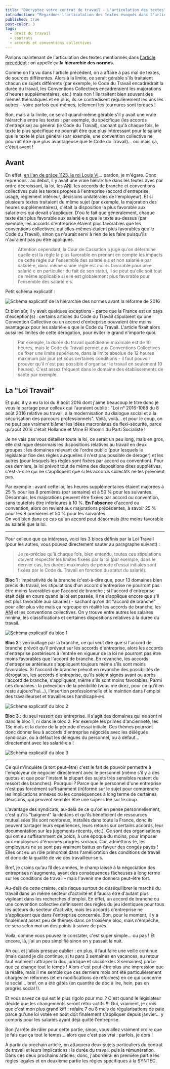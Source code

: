 ```yaml
---
title: "Décryptez votre contrat de travail - L'articulation des textes"
introduction: "Regardons l'articulation des textes évoqués dans l'article précédent, leur hiérarchie, leurs imbriquements"
published: true
post-color: 3
tags:
  - droit du travail
  - contrats
  - accords et conventions collectives
---
```


Parlons maintenant de l'articulation des textes mentionnés dans [l'article précédent](/2018/10/17/phptour.3.html) : on appelle ça **la hiérarchie des normes**. 

Comme on l'a vu dans l'article précédent, on a affaire à pas mal de textes, de sources différentes. Alors à la limite, ce serait gérable s'ils traitaient chacun de sujets différents (par exemple, le Code du Travail encadredrait la durée du travail, les Conventions Collectives encadreraient les majorations d'heures supplémentaires, etc.) mais non ! Ils traitent bien souvent des mêmes thématiques et en plus, ils se contredisent régulièrement les uns les autres – voire parfois eux-mêmes, tellement les tournures sont tordues !

Bon, mais à la limite, ce serait quand-même gérable s'il y avait une vraie hiérarchie entre les textes : par exemple, du spécifique (les accords d'entreprise) au général (le Code du Travail), sachant qu'à chaque fois, le texte le plus spécifique ne pourrait être que plus intéressant pour le salarié que le texte le plus général (par exemple, une convention collective ne pourrait être que plus avantageuse que le Code du Travail)... oui mais ça, c'était avant !

## Avant

En effet, [en l'an de grâce 1123, le roi Louis VI](https://youtu.be/5G3DZoZ6iLA)... pardon, je m'égare. Donc reprenons : au début, il y avait une vraie hiérarchie dans les textes avec par ordre décroissant, la loi, les <abbr title="Accords Nationaux Interprofessionels">ANI</abbr>, les accords de branche et conventions collectives puis les textes propres à l'entreprise (accord d'entreprise, usage, règlement intérieur, décisions unilatérales de l'employeur). Et si plusieurs textes traitaient du même sujet (par exemple, la majoration des heures supplémentaires), c'était la disposition la plus favorable aux salarié·e·s qui devait s'appliquer. D'où le fait que généralement, chaque texte était plus favorable aux salarié·e·s que le texte au-dessus (par exemple, les accords d'entreprise étaient plus favorables que les conventions collectives, qui elles-mêmes étaient plus favorables que le Code du Travail), sinon ça n'aurait servi à rien de les faire puisqu'ils n'auraient pas pu être appliqués.

> Attention cependant, la Cour de Cassation a jugé qu'on détermine quelle est la règle la plus favorable en prenant en compte les impacts de cette règle sur l'ensemble des salarié·e·s et non salarié·e par salarié·e, donc même si une règle est moins favorable pour un·e salarié·e en particulier du fait de son statut, il se peut qu'elle soit tout de même applicable si elle est globalement plus favorable pour l'ensemble des salarié·e·s.

Petit schéma explicatif : 

![Schéma explicatif de la hiérarchie des normes avant la réforme de 2016](/assets/img/hierarchieavant.png)

Et bien sûr, il y avait quelques exceptions - parce que la France est un pays d'exception(s) : certains articles du Code du Travail stipulaient qu'une Convention Collective ou un accord d'entreprise pouvaient être moins avantageux pour les salarié·e·s que le Code du Travail. L'article fixait alors aussi les limites de cette dérogation, pour éviter le grand n'importe quoi. 

> Par exemple, la durée du travail quotidienne maximale est de 10 heures, mais le Code du Travail permet aux Conventions Collectives de fixer une limite supérieure, dans la limite absolue de 12 heures maximum par jour (et sous certaines conditions - il faut pouvoir prouver qu'il n'est pas possible d'organiser le travail en seulement 10 heures). C'est assez fréquent dans le domaine des établissements de santé par exemple. 

## La "Loi Travail"

Et puis, il y a eu la loi du 8 août 2016 dont j'aime beaucoup le titre donc je vous le partage pour celleux qui l'auraient oublié : "Loi n° 2016-1088 du 8 août 2016 relative au travail, à la modernisation du dialogue social et à la sécurisation des parcours professionnels". Voilà, voilà... et pour le coup, on ne peut pas vraiment blâmer les idées macronistes de flexi-sécurité, parce qu'août 2016 c'était Hollande et Mme El Khomri du Parti Socialiste !

Je ne vais pas vous détailler toute la loi, ce serait un peu long, mais en gros, elle distingue désormais les dispositions relatives au travail en deux groupes : les domaines relevant de l'ordre public (pour lesquels le législateur fixe des règles auxquelles il n'est pas possible de déroger) et les autres (pour lesquels les règles sont fixées par accord ou convention). Pour ces derniers, la loi prévoit tout de même des dispositions dites supplétives, c'est-à-dire qui ne s'appliquent que si les accords collectifs ne les prévoient pas.

Par exemple : avant cette loi, les heures supplémentaires étaient majorées à 25 % pour les 8 premières (par semaine) et à 50 % pour les suivantes. Désormais, les majorations peuvent être fixées par accord ou convention, sans toutefois être inférieures à 10 %. **En l'absence** d'accord ou convention, alors on revient aux majorations précédentes, à savoir 25 % pour les 8 premières et 50 % pour les suivantes.  
On voit bien dans ce cas qu'un accord peut désormais être moins favorable au salarié que la loi.

***

Pour celleux que ça intéresse, voici les 3 blocs définis par la Loi Travail (pour les autres, vous pouvez directement sauter au paragraphe suivant) :

> Je re-précise qu'à chaque fois, bien entendu, toutes ces stipulations doivent respecter les limites fixées par la loi (par exemple, dans le dernier cas, les durées maximales de période d'essai initiales sont fixées par le Code du Travail en fonction du statut du salarié).

**Bloc 1** : impérativité de la branche (c'est-à-dire que, pour 13 domaines bien précis du travail, les stipulations d'un accord d'entreprise ne pourront pas être moins favorables que l'accord de branche ; si l'accord d'entreprise était déjà en cours quand la loi est passée, il ne s'applique encore que s'il est plus favorable aux salariés) - sachant qu'on dit "accord de branche" pour aller plus vite mais ça regroupe en réalité les accords de branche, les <abbr title="Accords Nationaux Interprofessionels">ANI</abbr> et les conventions collectives. On y trouve entre autres les salaires minima, les classifications et certaines dispositions relatives à la durée du travail.

![Schéma explicatif du bloc 1](/assets/img/bloc1.png)

**Bloc 2** : verrouillage par la branche, ce qui veut dire que si l'accord de branche prévoit qu'il prévaut sur les accords d'entreprise, alors les accords d'entreprise postérieurs à l'entrée en vigueur de la loi ne pourront pas être moins favorables que l'accord de branche. En revanche, les accords d'entreprise antérieurs s'appliquent toujours même s'ils sont moins favorables. Si l'accord de branche prévoit en revanche des possibilités de dérogation, les accords d'entreprise, qu'ils soient signés avant ou après l'accord de branche, s'appliquent, même s'ils sont moins favorables. Parmi ces domaines : la prévention de la pénibilité (vous me direz, pour ce qu'il en reste aujourd'hui...), l'insertion professionnelle et le maintien dans l'emploi des travailleurset et travailleuses handicapé·e·s.

![Schéma explicatif du bloc 2](/assets/img/bloc2.png)

**Bloc 3** : du seul ressort des entreprise. Il s'agit des domaines qui ne sont ni dans le bloc 1, ni dans le bloc 2. Par exemple les primes d'ancienneté, les 13e mois et la durée de la période d'essai initiale. Ces thèmes pourront donc donner lieu à accords d'entreprise négociés avec les délégués syndicaux, ou à défaut les délégués du personnel, ou à défaut... directement avec les salarié·e·s !

![Schéma explicatif du bloc 3](/assets/img/bloc3.png)

***

Ce qui m'inquiète (à tort peut-être) c'est le fait de pouvoir permettre à l'employeur de négocier directement avec le personnel (même s'il y a des quotas et que pour l'instant la plupart des sujets très sensibles restent du ressort des branches). Pourquoi ? Parce que le personnel d'une entreprise n'est pas forcément suffisamment (in)formé sur le sujet pour comprendre les implications annexes ou les conséquences à long terme de certaines décisions, qui peuvent sembler être une super idée sur le coup. 

L'avantage des syndicats, au-delà de ce qu'on en pense personnellement, c'est qu'ils "baignent" là-dedans et qu'ils bénéficient de ressources mutualisées (ils sont nombreux, installés dans toute la France, donc ils peuvent partager leurs expériences, leurs retours sur certains accords, leur documentation sur les jugements récents, etc.). Ce sont des organisations qui ont eu suffisamment de poids, à une époque du moins, pour imposer aux employeurs d'énormes progrès sociaux. Car, admettons-le, les employeurs ne se sont pas vraiment battus en faveur des congés payés ! Elles ont eu un rôle primordial dans l'amélioration des conditions de travail et donc de la qualité de vie des travailleur·se·s. 

Bref, je crains qu'au fil des années, le champ laissé à la négociation des entreprises n'augmente, ayant des conséquences fâcheuses à long terme sur les conditions de travail – mais l'avenir me donnera peut-être tort.

Au-delà de cette crainte, cela risque surtout de déséquilibrer le marché du travail dans un même secteur d'activité et il faudra être d'autant plus vigileant dans les recherches d'emploi. En effet, un accord de branche ou une convention collective définissent des règles du jeu identiques pour tous les acteurs du secteur d'activité, mais les accords d'entreprise ne s'appliquent que dans l'entreprise concernée. Bon, pour le moment, il y a finalement assez peu de thèmes dans ce troisième bloc, mais n'empêche, ce sera selon moi un des points à suivre de près.

Voilà, comme vous pouvez le constater, c'est super simple... ou pas ! Et encore, là, j'ai un peu simplifié sinon on y passait la nuit. 

Ah oui, et j'allais presque oublier : en plus, il faut faire une veille continue (mais quand je dis continue, si tu pars 3 semaines en vacances, au retour faut vraiment rattraper la doc juridique et sociale des 3 semaines) parce que ça change tout le temps ! Alors c'est peut-être plus une impression que la réalité, mais il me semble que ces derniers mois ont été particulièrement chargés en réformes (et en modifications de réformes) en ce qui concerne le social... bref, on a été gâtés (en quantité de doc à lire, hein, pas en progrès social !).

Et vous savez ce qui est le plus rigolo pour moi ? C'est quand le législateur décide que les changements seront rétro-actifs !!! Oui, vraiment, je crois que c'est mon plus grand kiff : refaire 7 ou 8 mois de régularisations de paie parce qu'une loi votée en août doit finalement s'appliquer depuis janvier... y compris pour les salariés ayant déjà quitté l'entreprise.

Bon j'arrête de râler pour cette partie, sinon, vous allez vraiment croire que je fais que ça tout le temps... alors que c'est pas vrai : parfois, je dors !

À partir du prochain article, on attaquera deux sujets particuliers du contrat de travail et leurs implications : la durée du travail, puis la rémunération. Dans ces deux prochains articles, donc, j'aborderai en première partie les règles légales et en deuxième partie les règles spécifiques à la SYNTEC.